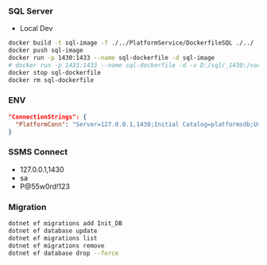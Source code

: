 ### SQL Server
- Local Dev
```bash
docker build -t sql-image -f ./../PlatformService/DockerfileSQL ./../
docker push sql-image
docker run -p 1430:1433 --name sql-dockerfile -d sql-image
# docker run -p 1433:1433 --name sql-dockerfile -d -v D:/sql/_1430:/var/opt/mssql -d sql-image
docker stop sql-dockerfile
docker rm sql-dockerfile
```
### ENV
```json
"ConnectionStrings": {
  "PlatformConn": "Server=127.0.0.1,1430;Initial Catalog=platformsdb;User ID=sa;Password=P@55w0rd!123;TrustServerCertificate=true;"
}
```
### SSMS Connect
- 127.0.0.1,1430
- sa
- P@55w0rd!123

### Migration
```bash
dotnet ef migrations add Init_DB
dotnet ef database update 
dotnet ef migrations list
dotnet ef migrations remove
dotnet ef database drop --force
```
